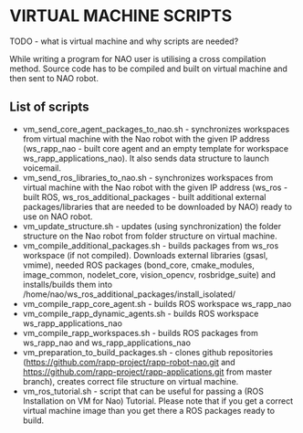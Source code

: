 VIRTUAL MACHINE SCRIPTS
========================================================
TODO - what is virtual machine and why scripts are needed?

While writing a program for NAO user is utilising a cross compilation method. Source code has to be compiled and built on virtual machine and then sent to NAO robot.

List of scripts
------------
* vm_send_core_agent_packages_to_nao.sh - synchronizes workspaces from virtual machine with the Nao robot with the given IP address (ws_rapp_nao - built core agent and an empty template for workspace ws_rapp_applications_nao). It also sends data structure to launch voicemail. 
* vm_send_ros_libraries_to_nao.sh - synchronizes workspaces from virtual machine with the Nao robot with the given IP address (ws_ros - built ROS, ws_ros_additional_packages - built additional external packages/libraries that are needed to be downloaded by NAO) ready to use on NAO robot.
* vm_update_structure.sh - updates (using synchronization) the folder structure on the Nao robot from folder structure on virtual machine.
* vm_compile_additional_packages.sh - builds packages from ws_ros workspace (if not compiled). Downloads external libraries (gsasl, vmime), needed ROS packages (bond_core, cmake_modules, image_common, nodelet_core, vision_opencv, rosbridge_suite) and installs/builds them into /home/nao/ws_ros_additional_packages/install_isolated/
* vm_compile_rapp_core_agent.sh - builds ROS workspace ws_rapp_nao
* vm_compile_rapp_dynamic_agents.sh - builds ROS workspace ws_rapp_applications_nao
* vm_compile_rapp_workspaces.sh - builds ROS packages from ws_rapp_nao and ws_rapp_applications_nao
* vm_preparation_to_build_packages.sh - clones github repositories (https://github.com/rapp-project/rapp-robot-nao.git and https://github.com/rapp-project/rapp-applications.git from master branch), creates correct file structure on virtual machine.
* vm_ros_tutorial.sh - script that can be useful for passing a (ROS Installation on VM for Nao) Tutorial. Please note that if you get a correct virtual machine image than you get there a ROS packages ready to build.
